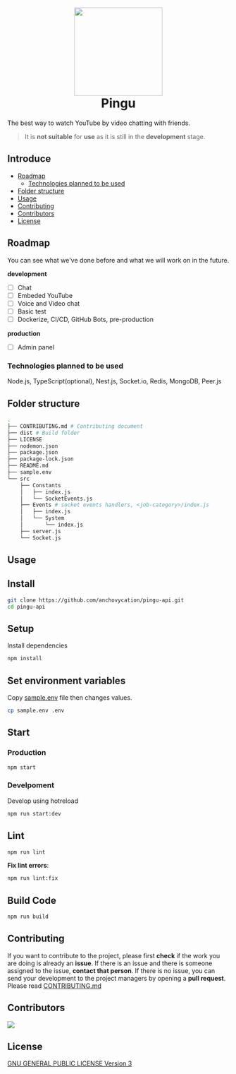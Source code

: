 <h1 align="center">
 <img width="200" src="https://tr.gravatar.com/userimage/183519138/efb93caed9ebdb11303b62379395458a.png?size=200"/>
 <br/>
 Pingu
</h1>

The best way to watch YouTube by video chatting with friends.

> It is **not suitable** for **use** as it is still in the **development** stage.

## Introduce
+ [Roadmap](#roadmap)
  +  [Technologies planned to be used](#technologies-planned-to-be-used)
+ [Folder structure](#folder-structure)
+ [Usage](#usage)
+ [Contributing](#contributing)
+ [Contributors](#contributors)
+ [License](#license)

## Roadmap
You can see what we've done before and what we will work on in the future.

**development**
- [ ] Chat
- [ ] Embeded YouTube
- [ ] Voice and Video chat
- [ ] Basic test
- [ ] Dockerize, CI/CD, GitHub Bots, pre-production

**production**
- [ ] Admin panel

### Technologies planned to be used
Node.js, TypeScript(optional), Nest.js, Socket.io, Redis, MongoDB, Peer.js

## Folder structure
```bash
.
├── CONTRIBUTING.md # Contributing document
├── dist # Build folder
├── LICENSE
├── nodemon.json
├── package.json
├── package-lock.json
├── README.md
├── sample.env 
└── src
    ├── Constants
    │   ├── index.js
    │   └── SocketEvents.js
    ├── Events # socket events handlers, <job-category>/index.js
    │   ├── index.js 
    │   └── System
    │       └── index.js
    ├── server.js 
    └── Socket.js 

```
## Usage
## Install
```bash
git clone https://github.com/anchovycation/pingu-api.git
cd pingu-api
```

## Setup
Install dependencies
```bash
npm install
```

## Set environment variables
Copy [sample.env](./sample.env) file then changes values.
```bash
cp sample.env .env
```

## Start
### Production
```bash
npm start
```
### Develpoment
Develop using hotreload

```bash
npm run start:dev
```
## Lint
```bash
npm run lint
```
**Fix lint errors**:
```bash
npm run lint:fix
```
## Build Code
```bash
npm run build
```
## Contributing
If you want to contribute to the project, please first **check** if the work you are doing is already an **issue**. If there is an issue and there is someone assigned to the issue, **contact that person**. If there is no issue, you can send your development to the project managers by opening a **pull request**. Please read [CONTRIBUTING.md](./CONTRIBUTING.md)

## Contributors
<a href = "https://github.com/anchovycation/pingu-api/graphs/contributors">
  <img src = "https://contrib.rocks/image?repo=anchovycation/pingu-api"/>
</a>

## License
[GNU GENERAL PUBLIC LICENSE Version 3](./LICENSE)
